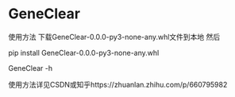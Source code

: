 # GeneClear

使用方法 下载GeneClear-0.0.0-py3-none-any.whl文件到本地
然后 

pip install GeneClear-0.0.0-py3-none-any.whl

GeneClear -h

使用方法详见CSDN或知乎https://zhuanlan.zhihu.com/p/660795982
